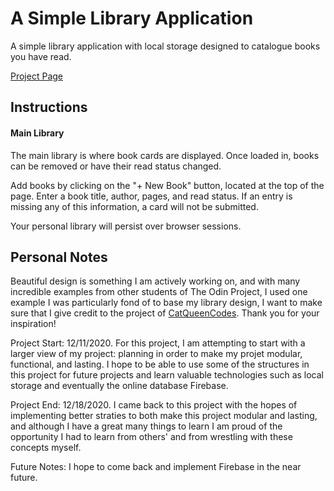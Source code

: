 # A Simple Library Application 
A simple library application with local storage designed to catalogue books you have read.

[Project Page](https://gerardohidalgo.com/library/)

## Instructions
#### Main Library
The main library is where book cards are displayed. Once loaded in, books can be removed or have their read status changed.

Add books by clicking on the "+ New Book" button, located at the top of the page. Enter a book title, author, pages, and read status. If an entry is missing any of this information, a card will not be submitted.

Your personal library will persist over browser sessions.

## Personal Notes
Beautiful design is something I am actively working on, and with many incredible examples from other students of The Odin Project, I used one example I was particularly fond of to base my library design, I want to make sure that I give credit to the project of [CatQueenCodes](https://github.com/CatQueenCodes/Project-Library). Thank you for your inspiration! 

Project Start: 12/11/2020. For this project, I am attempting to start with a larger view of my project: planning in order to make my projet modular, functional, and lasting. I hope to be able to use some of the structures in this project for future projects and learn valuable technologies such as local storage and eventually the online database Firebase.

Project End: 12/18/2020. I came back to this project with the hopes of implementing better straties to both make this project modular and lasting, and although I have a great many things to learn I am proud of the opportunity I had to learn from others' and from wrestling with these concepts myself. 

Future Notes: I hope to come back and implement Firebase in the near future.

